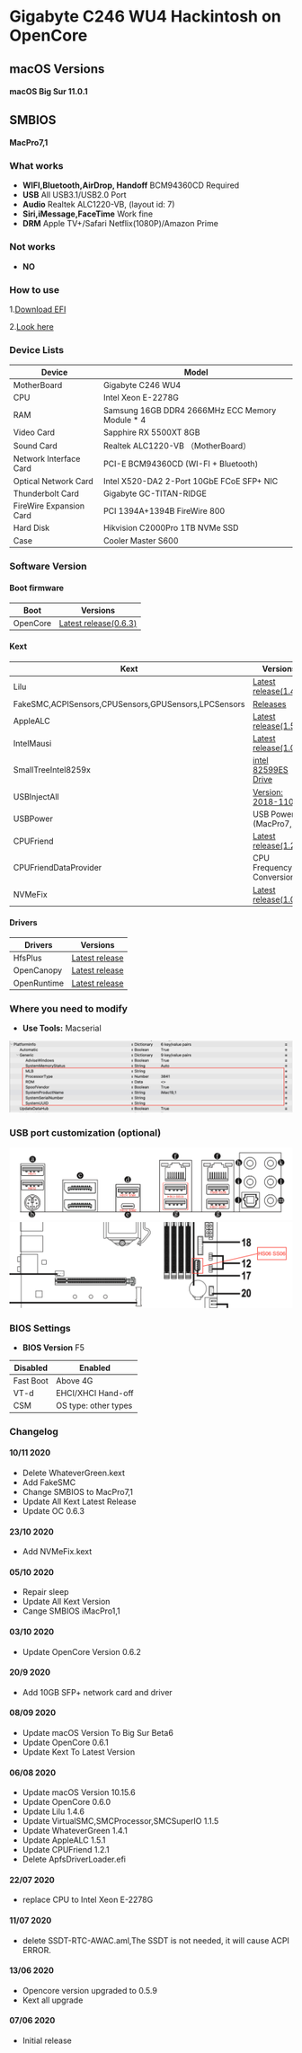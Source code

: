 # Gigabyte C246 WU4 Hackintosh on OpenCore

## macOS Versions
#### macOS Big Sur 11.0.1

## SMBIOS
#### MacPro7,1

### What works
- **WIFI,Bluetooth,AirDrop, Handoff** BCM94360CD Required
- **USB** All USB3.1/USB2.0 Port
- **Audio** Realtek ALC1220-VB, (layout id: 7)
- **Siri,iMessage,FaceTime** Work fine
- **DRM** Apple TV+/Safari Netflix(1080P)/Amazon Prime

### Not works
- **NO**

### How to use

1.[Download EFI](https://github.com/SeonMe/Gigabyte-C246-WU4-Hackintosh-OC/archive/master.zip)

2.[Look here](https://dortania.github.io/OpenCore-Install-Guide/prerequisites.html)

### Device Lists
| Device | Model |
|----|----|
| MotherBoard | Gigabyte C246 WU4 |
| CPU | Intel Xeon E-2278G |
| RAM | Samsung 16GB DDR4 2666MHz ECC Memory Module * 4 |
| Video Card | Sapphire RX 5500XT 8GB |
| Sound Card | Realtek ALC1220-VB （MotherBoard）|
| Network Interface Card | PCI-E BCM94360CD (WI-FI + Bluetooth) |
| Optical Network Card | Intel X520-DA2 2-Port 10GbE FCoE SFP+ NIC |
| Thunderbolt Card | Gigabyte GC-TITAN-RIDGE |
| FireWire Expansion Card | PCI 1394A+1394B FireWire 800 |
| Hard Disk | Hikvision C2000Pro 1TB NVMe SSD |
| Case | Cooler Master S600 |

### Software Version
#### Boot firmware
| Boot  | Versions |
|----|----|
| OpenCore | [Latest release(0.6.3)](https://github.com/acidanthera/OpenCorePkg) |

#### Kext
| Kext | Versions |
|----|----|
| Lilu | [Latest release(1.4.9)](https://github.com/acidanthera/Lilu) |
| FakeSMC,ACPISensors,CPUSensors,GPUSensors,LPCSensors | [Releases](https://github.com/RehabMan/OS-X-FakeSMC-kozlek) |
| AppleALC | [Latest release(1.5.4)](https://github.com/acidanthera/AppleALC) |
| IntelMausi | [Latest release(1.0.4)](https://github.com/acidanthera/IntelMausi) |
| SmallTreeIntel8259x | [intel 82599ES Drive](https://small-tree.com/) |
| USBInjectAll | [Version: 2018-1108](https://bitbucket.org/RehabMan/os-x-usb-inject-all/downloads/?tab=downloads) |
| USBPower | USB Powered (MacPro7,1)|
| CPUFriend | [Latest release(1.2.2)](https://github.com/acidanthera/CPUFriend) |
| CPUFriendDataProvider | CPU Frequency Conversion |
| NVMeFix | [Latest release(1.0.4)](https://github.com/acidanthera/NVMeFix) |

#### Drivers
| Drivers | Versions |
|----|----|
| HfsPlus | [Latest release](https://github.com/acidanthera/OcBinaryData) |
| OpenCanopy | [Latest release](https://github.com/acidanthera/OpenCorePkg) |
| OpenRuntime | [Latest release](https://github.com/acidanthera/OpenCorePkg) |


### Where you need to modify

- **Use Tools:** Macserial

![](https://github.com/SeonMe/Gigabyte-C246-WU4-Hackintosh-OC/raw/master/Images/1.png)

### USB port customization (optional)

![](https://github.com/SeonMe/Gigabyte-C246-WU4-Hackintosh-OC/raw/master/Images/2.png)
![](https://github.com/SeonMe/Gigabyte-C246-WU4-Hackintosh-OC/raw/master/Images/3.png)

### BIOS Settings
- **BIOS Version** F5

| Disabled | Enabled |
|----|----|
| Fast Boot | Above 4G |
| VT-d | EHCI/XHCI Hand-off |
| CSM | OS type: other types |
### Changelog

#### 10/11 2020
* Delete WhateverGreen.kext
* Add FakeSMC
* Change SMBIOS to MacPro7,1
* Update All Kext Latest Release
* Update OC 0.6.3

#### 23/10 2020
* Add NVMeFix.kext

#### 05/10 2020
* Repair sleep
* Update All Kext Version
* Cange SMBIOS iMacPro1,1

#### 03/10 2020
* Update OpenCore Version 0.6.2

#### 20/9 2020
* Add 10GB SFP+ network card and driver

#### 08/09 2020
* Update macOS Version To Big Sur Beta6
* Update OpenCore 0.6.1
* Update Kext To Latest Version

#### 06/08 2020
* Update macOS Version 10.15.6
* Update OpenCore 0.6.0
* Update Lilu 1.4.6
* Update VirtualSMC,SMCProcessor,SMCSuperIO 1.1.5
* Update WhateverGreen 1.4.1
* Update AppleALC 1.5.1
* Update CPUFriend 1.2.1
* Delete ApfsDriverLoader.efi

#### 22/07 2020
* replace CPU to Intel Xeon E-2278G

#### 11/07 2020
* delete SSDT-RTC-AWAC.aml,The SSDT is not needed, it will cause ACPI ERROR.

#### 13/06 2020
* Opencore version upgraded to 0.5.9
* Kext all upgrade

#### 07/06 2020
* Initial release

